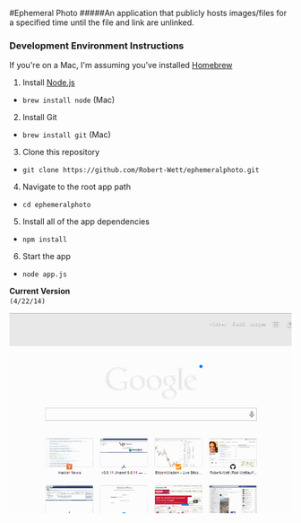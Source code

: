 #Ephemeral Photo
#####An application that publicly hosts images/files for a specified time until the file and link are unlinked.  
  
  
### Development Environment Instructions
If you're on a Mac, I'm assuming you've installed [Homebrew](https://github.com/mxcl/homebrew/wiki/installation)  

 1. Install [Node.js](http://nodejs.org/download/)
   - `brew install node` (Mac)
 2. Install Git
   - `brew install git` (Mac)
 3. Clone this repository
   - `git clone https://github.com/Robert-Wett/ephemeralphoto.git`
 4. Navigate to the root app path
   - `cd ephemeralphoto`
 5. Install all of the app dependencies
   - `npm install`
 6. Start the app
   - `node app.js`

**Current Version**  
`(4/22/14)`  

![Current Version](https://raw.githubusercontent.com/Robert-Wett/ephemeralphoto/master/doc/ephemeralphotov1.gif)
